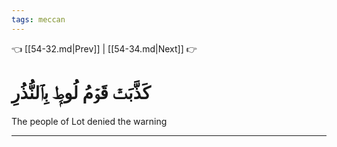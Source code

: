 ```yaml
---
tags: meccan
---
```


👈 [[54-32.md|Prev]] | [[54-34.md|Next]] 👉

# كَذَّبَتۡ قَوۡمُ لُوطِۭ بِٱلنُّذُرِ

The people of Lot denied the warning

---

